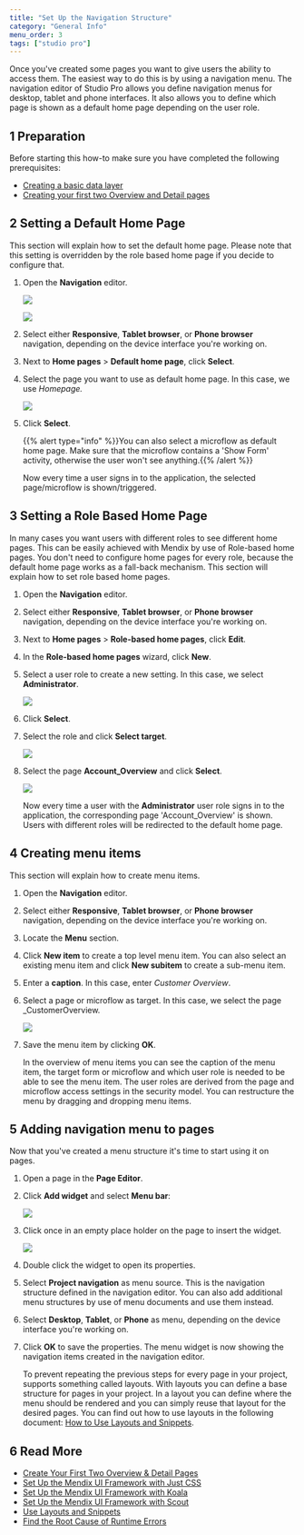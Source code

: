 ```yaml
---
title: "Set Up the Navigation Structure"
category: "General Info"
menu_order: 3
tags: ["studio pro"]
---
```

Once you've created some pages you want to give users the ability to access them. The easiest way to do this is by using a navigation menu. The navigation editor of Studio Pro allows you define navigation menus for desktop, tablet and phone interfaces. It also allows you to define which page is shown as a default home page depending on the user role.

## 1 Preparation

Before starting this how-to make sure you have completed the following prerequisites:

*   [Creating a basic data layer](../data-models/create-a-basic-data-layer)
*   [Creating your first two Overview and Detail pages](../front-end/create-your-first-two-overview-and-detail-pages)

## 2 Setting a Default Home Page

This section will explain how to set the default home page. Please note that this setting is overridden by the role based home page if you decide to configure that.

1.  Open the **Navigation** editor.

    ![](attachments/18448703/18581313.png)

    ![](attachments/18448703/18581311.png)

2.  Select either **Responsive**, **Tablet browser**, or **Phone browser** navigation, depending on the device interface you're working on.
3.  Next to **Home pages** > **Default home page**, click **Select**.
4.  Select the page you want to use as default home page. In this case, we use _Homepage._

    ![](attachments/18448703/18581309.png)

5.  Click **Select**.

    {{% alert type="info" %}}You can also select a microflow as default home page. Make sure that the microflow contains a 'Show Form' activity, otherwise the user won't see anything.{{% /alert %}}

    Now every time a user signs in to the application, the selected page/microflow is shown/triggered.

## <a name="Setupthenavigationstructure-Settherolebasedhomepage" rel="nofollow"></a>3 Setting a Role Based Home Page

In many cases you want users with different roles to see different home pages. This can be easily achieved with Mendix by use of Role-based home pages. You don't need to configure home pages for every role, because the default home page works as a fall-back mechanism. This section will explain how to set role based home pages.

1.  Open the **Navigation** editor.
2.  Select either **Responsive**, **Tablet browser**, or **Phone browser** navigation, depending on the device interface you're working on.
3.  Next to **Home pages** > **Role-based home pages**, click **Edit**.
4.  In the **Role-based home pages** wizard, click **New**.
5.  Select a user role to create a new setting. In this case, we select **Administrator**.

    ![](attachments/18448703/18581306.png)

6.  Click **Select**.
7.  Select the role and click **Select target**.

    ![](attachments/18448703/18581305.png)

8.  Select the page **Account_Overview** and click **Select**.

    ![](attachments/18448703/18581304.png)

    Now every time a user with the **Administrator** user role signs in to the application, the corresponding page 'Account_Overview' is shown. Users with different roles will be redirected to the default home page.

## <a name="Setupthenavigationstructure-Createmenuitems" rel="nofollow"></a>4 Creating menu items

This section will explain how to create menu items.

1.  Open the **Navigation** editor.
2.  Select either **Responsive**, **Tablet browser**, or **Phone browser** navigation, depending on the device interface you're working on.
3.  Locate the **Menu** section.
4.  Click **New item** to create a top level menu item. You can also select an existing menu item and click **New subitem** to create a sub-menu item.
5.  Enter a **caption**. In this case, enter _Customer Overview_.
6.  Select a page or microflow as target. In this case, we select the page _CustomerOverview.

    ![](attachments/18448703/18581302.png)

7.  Save the menu item by clicking **OK**.

    In the overview of menu items you can see the caption of the menu item, the target form or microflow and which user role is needed to be able to see the menu item. The user roles are derived from the page and microflow access settings in the security model. You can restructure the menu by dragging and dropping menu items.

## <a name="Setupthenavigationstructure-Addnavigationmenutopages" rel="nofollow"></a>5 Adding navigation menu to pages

Now that you've created a menu structure it's time to start using it on pages.

1.  Open a page in the **Page Editor**.
2.  Click **Add widget** and select **Menu bar**:

    ![](attachments/18448703/18581316.png)

3.  Click once in an empty place holder on the page to insert the widget.

    ![](attachments/18448703/18581315.png)

4.  Double click the widget to open its properties.
5.  Select **Project navigation** as menu source. This is the navigation structure defined in the navigation editor. You can also add additional menu structures by use of menu documents and use them instead.
6.  Select **Desktop**, **Tablet**, or **Phone** as menu, depending on the device interface you're working on.
7.  Click **OK** to save the properties. The menu widget is now showing the navigation items created in the navigation editor.

    To prevent repeating the previous steps for every page in your project,  supports something called layouts. With layouts you can define a base structure for pages in your project. In a layout you can define where the menu should be rendered and you can simply reuse that layout for the desired pages. You can find out how to use layouts in the following document: [How to Use Layouts and Snippets](../front-end/layouts-and-snippets).

## 6 Read More

* [Create Your First Two Overview & Detail Pages](../front-end/create-your-first-two-overview-and-detail-pages)
* [Set Up the Mendix UI Framework with Just CSS](../front-end/setup-mendix-ui-framework-with-just-css)
* [Set Up the Mendix UI Framework with Koala](../front-end/setup-mendix-ui-framework-with-koala)
* [Set Up the Mendix UI Framework with Scout](../front-end/setup-mendix-ui-framework-with-scout)
* [Use Layouts and Snippets](../front-end/layouts-and-snippets)
* [Find the Root Cause of Runtime Errors](../monitoring-troubleshooting/finding-the-root-cause-of-runtime-errors)
